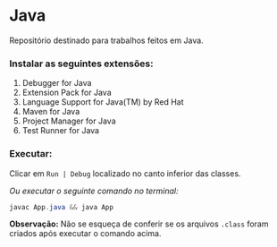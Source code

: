 # Java

Repositório destinado para trabalhos feitos em Java.

### Instalar as seguintes extensões:

1. Debugger for Java
2. Extension Pack for Java
3. Language Support for Java(TM) by Red Hat
4. Maven for Java
5. Project Manager for Java
6. Test Runner for Java

### Executar:

Clicar em `Run | Debug` localizado no canto inferior das classes.

_Ou executar o seguinte comando no terminal:_

```java
javac App.java && java App
```

**Observação:** Não se esqueça de conferir se os arquivos `.class` foram criados após executar o comando acima.
